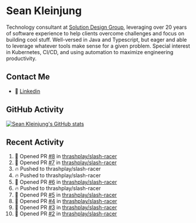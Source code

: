 # Sean Kleinjung

Technology consultant at [Solution Design Group](https://solutiondesign.com/), leveraging over 20 years of software experience to help clients overcome challenges and focus on building cool stuff. Well-versed in Java and Typescript, but eager and able to leverage whatever tools make sense for a given problem. Special interest in Kubernetes, CI/CD, and using automation to maximize engineering productivity.

<!--
**skleinjung/skleinjung** is a ✨ _special_ ✨ repository because its `README.md` (this file) appears on your GitHub profile.

Here are some ideas to get you started:

- 🔭 I’m currently working on ...
- 🌱 I’m currently learning ...
- 👯 I’m looking to collaborate on ...
- 🤔 I’m looking for help with ...
- 💬 Ask me about ...
- 📫 How to reach me: ...
- 😄 Pronouns: ...
- ⚡ Fun fact: ...
-->

## Contact Me

<!-- - 💬 [Personal site](https://phatho-folio.now.sh/) -->
- 🔗 [Linkedin](https://www.linkedin.com/in/sean-kleinjung/)
<!-- - 📧 <a href="mailto:hohuuphat22@gmail.com">Email</a> -->

<!-- - 🤐 <a id="raw-url" href="https://nightly.link/DeKal/dekal-cv-v2/workflows/build/main/huuphatho_cv.zip">Latest Resume (.zip)</a>
- 📄 <a id="raw-url" href="https://raw.githubusercontent.com/DeKal/DeKal/master/cv/phathuuho_cv.pdf">Resume (Manually uploaded)</a> -->

## GitHub Activity

[![Sean Kleinjung's GitHub stats](https://github-readme-stats.vercel.app/api?username=skleinjung&show_icons=true&theme=dark&count_private=true)](https://github.com/skleinjung)

## Recent Activity
<!--START_SECTION:activity-->
1. 💪 Opened PR [#8](https://github.com/thrashplay/slash-racer/pull/8) in [thrashplay/slash-racer](https://github.com/thrashplay/slash-racer)
2. 💪 Opened PR [#7](https://github.com/thrashplay/slash-racer/pull/7) in [thrashplay/slash-racer](https://github.com/thrashplay/slash-racer)
3. 🔥 Pushed to thrashplay/slash-racer
4. 🔥 Pushed to thrashplay/slash-racer
5. 💪 Opened PR [#6](https://github.com/thrashplay/slash-racer/pull/6) in [thrashplay/slash-racer](https://github.com/thrashplay/slash-racer)
6. 🔥 Pushed to thrashplay/slash-racer
7. 💪 Opened PR [#5](https://github.com/thrashplay/slash-racer/pull/5) in [thrashplay/slash-racer](https://github.com/thrashplay/slash-racer)
8. 💪 Opened PR [#4](https://github.com/thrashplay/slash-racer/pull/4) in [thrashplay/slash-racer](https://github.com/thrashplay/slash-racer)
9. 💪 Opened PR [#3](https://github.com/thrashplay/slash-racer/pull/3) in [thrashplay/slash-racer](https://github.com/thrashplay/slash-racer)
10. 💪 Opened PR [#2](https://github.com/thrashplay/slash-racer/pull/2) in [thrashplay/slash-racer](https://github.com/thrashplay/slash-racer)
<!--END_SECTION:activity-->